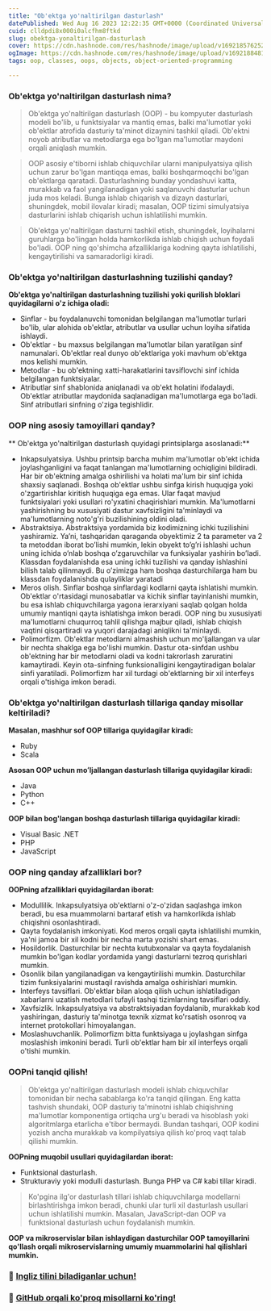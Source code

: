```yaml
---
title: "Ob'ektga yo'naltirilgan dasturlash"
datePublished: Wed Aug 16 2023 12:22:35 GMT+0000 (Coordinated Universal Time)
cuid: clldpdi8x000i0alcfhm8ftkd
slug: obektga-yonaltirilgan-dasturlash
cover: https://cdn.hashnode.com/res/hashnode/image/upload/v1692185762520/333b3dd3-b7b7-4a17-9762-35c7dd048761.png
ogImage: https://cdn.hashnode.com/res/hashnode/image/upload/v1692188481655/2b31ec97-3145-4261-85d3-d8ca502a7c33.png
tags: oop, classes, oops, objects, object-oriented-programming

---
```


### Ob'ektga yo'naltirilgan dasturlash nima?
> Ob'ektga yo'naltirilgan dasturlash (OOP) - bu kompyuter dasturlash modeli bo'lib, u funktsiyalar va mantiq emas, balki ma'lumotlar yoki ob'ektlar atrofida dasturiy ta'minot dizaynini tashkil qiladi. Ob'ektni noyob atributlar va metodlarga ega bo'lgan ma'lumotlar maydoni orqali aniqlash mumkin.

> OOP asosiy e'tiborni ishlab chiquvchilar ularni manipulyatsiya qilish uchun zarur bo'lgan mantiqqa emas, balki boshqarmoqchi bo'lgan ob'ektlarga qaratadi. Dasturlashning bunday yondashuvi katta, murakkab va faol yangilanadigan yoki saqlanuvchi dasturlar uchun juda mos keladi. Bunga ishlab chiqarish va dizayn dasturlari, shuningdek, mobil ilovalar kiradi; masalan, OOP tizimi simulyatsiya dasturlarini ishlab chiqarish uchun ishlatilishi mumkin.

> Ob'ektga yo'naltirilgan dasturni tashkil etish, shuningdek, loyihalarni guruhlarga bo'lingan holda hamkorlikda ishlab chiqish uchun foydali bo'ladi. OOP ning qo'shimcha afzalliklariga kodning qayta ishlatilishi, kengaytirilishi va samaradorligi kiradi.

### Ob'ektga yo'naltirilgan dasturlashning tuzilishi qanday?
**Ob'ektga yo'naltirilgan dasturlashning tuzilishi yoki qurilish bloklari quyidagilarni o'z ichiga oladi:**
- Sinflar - bu foydalanuvchi tomonidan belgilangan ma'lumotlar turlari bo'lib, ular alohida ob'ektlar, atributlar va usullar uchun loyiha sifatida ishlaydi.
- Ob'ektlar - bu maxsus belgilangan ma'lumotlar bilan yaratilgan sinf namunalari. Ob'ektlar real dunyo ob'ektlariga yoki mavhum ob'ektga mos kelishi mumkin.
- Metodlar - bu ob'ektning xatti-harakatlarini tavsiflovchi sinf ichida belgilangan funktsiyalar. 
- Atributlar sinf shablonida aniqlanadi va ob'ekt holatini ifodalaydi. Ob'ektlar atributlar maydonida saqlanadigan ma'lumotlarga ega bo'ladi. Sinf atributlari sinfning o'ziga tegishlidir.

### OOP ning asosiy tamoyillari qanday?
** Ob'ektga yo'naltirilgan dasturlash quyidagi printsiplarga asoslanadi:**
- Inkapsulyatsiya. Ushbu printsip barcha muhim ma'lumotlar ob'ekt ichida joylashganligini va faqat tanlangan ma'lumotlarning ochiqligini bildiradi. Har bir ob'ektning amalga oshirilishi va holati ma'lum bir sinf ichida shaxsiy saqlanadi. Boshqa ob'ektlar ushbu sinfga kirish huquqiga yoki o'zgartirishlar kiritish huquqiga ega emas. Ular faqat mavjud funktsiyalari yoki usullari ro'yxatini chaqirishlari mumkin. Ma'lumotlarni yashirishning bu xususiyati dastur xavfsizligini ta'minlaydi va ma'lumotlarning noto'g'ri buzilishining oldini oladi.
- Abstraktsiya. Abstraktsiya yordamida biz kodimizning ichki tuzilishini yashiramiz. Ya’ni, tashqaridan qaraganda obyektimiz 2 ta parameter va 2 ta metoddan iborat bo’lishi mumkin, lekin obyekt to’g’ri ishlashi uchun uning ichida o’nlab boshqa o’zgaruvchilar va funksiyalar yashirin bo’ladi. 
Klassdan foydalanishda esa uning ichki tuzilishi va qanday ishlashini bilish talab qilinmaydi. Bu o’zimizga ham boshqa dasturchilarga ham bu klassdan foydalanishda qulayliklar yaratadi
- Meros olish. Sinflar boshqa sinflardagi kodlarni qayta ishlatishi mumkin. Ob'ektlar o'rtasidagi munosabatlar va kichik sinflar tayinlanishi mumkin, bu esa ishlab chiquvchilarga yagona ierarxiyani saqlab qolgan holda umumiy mantiqni qayta ishlatishga imkon beradi. OOP ning bu xususiyati ma'lumotlarni chuqurroq tahlil qilishga majbur qiladi, ishlab chiqish vaqtini qisqartiradi va yuqori darajadagi aniqlikni ta'minlaydi.
- Polimorfizm. Ob'ektlar metodlarni almashish uchun mo'ljallangan va ular bir nechta shaklga ega bo'lishi mumkin. Dastur ota-sinfdan ushbu ob'ektning har bir  metodlarni oladi va kodni takrorlash zaruratini kamaytiradi. Keyin ota-sinfning funksionalligini kengaytiradigan bolalar sinfi yaratiladi. Polimorfizm har xil turdagi ob'ektlarning bir xil interfeys orqali o'tishiga imkon beradi.

### Ob'ektga yo'naltirilgan dasturlash tillariga qanday misollar keltiriladi?
**Masalan, mashhur sof OOP tillariga quyidagilar kiradi:**
- Ruby
- Scala

**Asosan OOP uchun moʻljallangan dasturlash tillariga quyidagilar kiradi:**
- Java
- Python
- C++

**OOP bilan bog'langan boshqa dasturlash tillariga quyidagilar kiradi:**
- Visual Basic .NET
- PHP
- JavaScript

### OOP ning qanday afzalliklari bor?
**OOPning afzalliklari quyidagilardan iborat:**
- Modullilik. Inkapsulyatsiya ob'ektlarni o'z-o'zidan saqlashga imkon beradi, bu esa muammolarni bartaraf etish va hamkorlikda ishlab chiqishni osonlashtiradi.
- Qayta foydalanish imkoniyati. Kod meros orqali qayta ishlatilishi mumkin, ya'ni jamoa bir xil kodni bir necha marta yozishi shart emas.
- Hosildorlik. Dasturchilar bir nechta kutubxonalar va qayta foydalanish mumkin bo'lgan kodlar yordamida yangi dasturlarni tezroq qurishlari mumkin.
- Osonlik bilan yangilanadigan va kengaytirilishi mumkin. Dasturchilar tizim funksiyalarini mustaqil ravishda amalga oshirishlari mumkin.
- Interfeys tavsiflari. Ob'ektlar bilan aloqa qilish uchun ishlatiladigan xabarlarni uzatish metodlari tufayli tashqi tizimlarning tavsiflari oddiy.
- Xavfsizlik. Inkapsulyatsiya va abstraktsiyadan foydalanib, murakkab kod yashiringan, dasturiy ta'minotga texnik xizmat ko'rsatish osonroq va internet protokollari himoyalangan.
- Moslashuvchanlik. Polimorfizm bitta funktsiyaga u joylashgan sinfga moslashish imkonini beradi. Turli ob'ektlar ham bir xil interfeys orqali o'tishi mumkin.

### OOPni tanqid qilish!
> Ob'ektga yo'naltirilgan dasturlash modeli ishlab chiquvchilar tomonidan bir necha sabablarga ko'ra tanqid qilingan. Eng katta tashvish shundaki, OOP dasturiy ta'minotni ishlab chiqishning ma'lumotlar komponentiga ortiqcha urg'u beradi va hisoblash yoki algoritmlarga etarlicha e'tibor bermaydi. Bundan tashqari, OOP kodini yozish ancha murakkab va kompilyatsiya qilish ko'proq vaqt talab qilishi mumkin.

**OOPning muqobil usullari quyidagilardan iborat:**
- Funktsional dasturlash.
- Strukturaviy yoki modulli dasturlash. Bunga PHP va C# kabi tillar kiradi.

> Ko'pgina ilg'or dasturlash tillari ishlab chiquvchilarga modellarni birlashtirishga imkon beradi, chunki ular turli xil dasturlash usullari uchun ishlatilishi mumkin. Masalan, JavaScript-dan OOP va funktsional dasturlash uchun foydalanish mumkin.

**OOP va mikroservislar bilan ishlaydigan dasturchilar OOP tamoyillarini qo'llash orqali mikroservislarning umumiy muammolarini hal qilishlari mumkin.**

### 🎁  [Ingliz tilini biladiganlar uchun!](https://shakhzodtojiyev.blogspot.com/2023/03/python-oops-concepts.html)
### 🚀 [GitHub orqali ko'proq misollarni ko'ring!](https://github.com/Vite-Academy/OOP)
